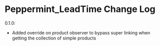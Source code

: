 Peppermint_LeadTime Change Log
=======================

0.1.0:
- Added override on product observer to bypass super linking when getting the collection of simple products